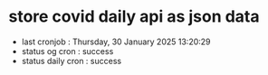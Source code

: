 # store covid daily api as json data

- last cronjob : Thursday, 30 January 2025 13:20:29
- status og cron : success
- status daily cron : success
      
      